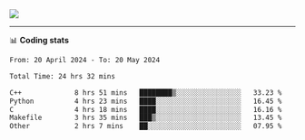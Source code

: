 <picture>
  <source
  srcset="https://github-readme-stats.vercel.app/api?username=sant0s12&show_icons=true&theme=dark"
  media="(prefers-color-scheme: dark)"
  />
  <source
  srcset="https://github-readme-stats.vercel.app/api?username=sant0s12&show_icons=true"
  media="(prefers-color-scheme: light)"
  />
  <img src="https://github-readme-stats.vercel.app/api?username=sant0s12&show_icons=true" />
</picture>

---

📊 **Coding stats**

<!--START_SECTION:waka-->

```txt
From: 20 April 2024 - To: 20 May 2024

Total Time: 24 hrs 32 mins

C++             8 hrs 51 mins   ████████▒░░░░░░░░░░░░░░░░   33.23 %
Python          4 hrs 23 mins   ████░░░░░░░░░░░░░░░░░░░░░   16.45 %
C               4 hrs 18 mins   ████░░░░░░░░░░░░░░░░░░░░░   16.16 %
Makefile        3 hrs 35 mins   ███▒░░░░░░░░░░░░░░░░░░░░░   13.45 %
Other           2 hrs 7 mins    ██░░░░░░░░░░░░░░░░░░░░░░░   07.95 %
```

<!--END_SECTION:waka-->
